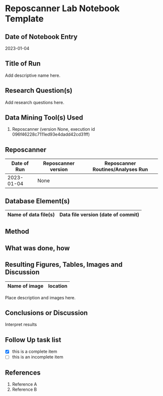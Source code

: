 # Reposcanner Lab Notebook Template

## Date of Notebook Entry
2023-01-04

## Title of Run
Add descriptive name here.

## Research Question(s)
Add research questions here.

## Data Mining Tool(s) Used
1. Reposcanner (version None, execution id 096f46228c7111ed93e4dadd42cd31ff)

## Reposcanner
Date of Run | Reposcanner version | Reposcanner Routines/Analyses Run
----------------------- | ------------------- | -----------
2023-01-04 | None | 

## Database Element(s)
Name of data file(s) | Data file version (date of commit)
------------------------ | ------------------------------

## Method
## What was done, how

## Resulting Figures, Tables, Images and Discussion
Name of image | location
------------------------ | ------------------------------

Place description and images here.
## Conclusions or Discussion
Interpret results

## Follow Up task list
- [x] this is a complete item
- [ ] this is an incomplete item

## References
1. Reference A
1. Reference B

